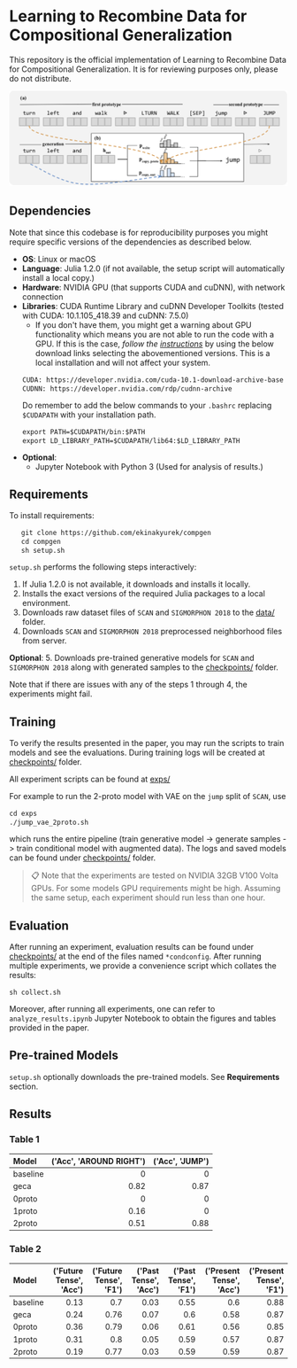 # Learning to Recombine Data for Compositional Generalization

This repository is the official implementation of Learning to Recombine Data for Compositional Generalization. It is for reviewing purposes only, please do not distribute.

![Recombination Model](./recomb.png "Recomb Network")

## Dependencies

Note that since this codebase is for reproducibility purposes you might require specific versions of the dependencies as described below.

- **OS**: Linux or macOS
- **Language**: Julia 1.2.0 (if not available, the setup script will automatically install a local copy.)
- **Hardware**: NVIDIA GPU (that supports CUDA and cuDNN), with network connection
- **Libraries**: CUDA Runtime Library and cuDNN Developer Toolkits (tested with CUDA: 10.1.105_418.39 and cuDNN: 7.5.0)
  - If you don't have them, you might get a warning about GPU functionality which means you are not able to run the code with a GPU. If this is the case, _follow the [instructions](https://stackoverflow.com/a/47503155)_ by using the below download links selecting the abovementioned versions. This is a local installation and will not affect your system.
  ```
  CUDA: https://developer.nvidia.com/cuda-10.1-download-archive-base
  CUDNN: https://developer.nvidia.com/rdp/cudnn-archive
  ```
  Do remember to add the below commands to your `.bashrc` replacing `$CUDAPATH` with your installation path.
  ```SHELL
  export PATH=$CUDAPATH/bin:$PATH
  export LD_LIBRARY_PATH=$CUDAPATH/lib64:$LD_LIBRARY_PATH
  ```
- **Optional**:
  - Jupyter Notebook with Python 3 (Used for analysis of results.)


## Requirements

To install requirements:
```SHELL
   git clone https://github.com/ekinakyurek/compgen
   cd compgen
   sh setup.sh
```
`setup.sh` performs the following steps interactively:
1. If Julia 1.2.0 is not available, it downloads and installs it locally.
2. Installs the exact versions of the required Julia packages to a local environment.
3. Downloads raw dataset files of `SCAN` and `SIGMORPHON 2018` to the [data/](data/) folder.
4. Downloads `SCAN` and `SIGMORPHON 2018` preprocessed neighborhood files from server.

  **Optional**:
5. Downloads pre-trained generative models for `SCAN` and `SIGMORPHON 2018` along with generated samples to the [checkpoints/](checkpoints/) folder.

Note that if there are issues with any of the steps 1 through 4, the experiments might fail.


## Training

To verify the results presented in the paper, you may run the scripts to train models and see the evaluations. During training logs will be created at [checkpoints/](checkpoints/) folder.

All experiment scripts can be found at [exps/](exps/)

For example to run the 2-proto model with VAE on the `jump` split of `SCAN`, use

```SHELL
cd exps
./jump_vae_2proto.sh
```

which runs the entire pipeline (train generative model -> generate samples -> train conditional model with augmented data). The logs and saved models can be found under [checkpoints/](checkpoints/) folder.

> 📋 Note that the experiments are tested on NVIDIA 32GB V100 Volta GPUs. For some models GPU requirements might be high. Assuming the same setup, each experiment should run less than one hour.

## Evaluation

After running an experiment, evaluation results can be found under [checkpoints/](checkpoints/) at the end of the files named `*condconfig`. After running multiple experiments, we provide a convenience script which collates the results:

```SHELL
sh collect.sh
```

Moreover, after running all experiments, one can refer to `analyze_results.ipynb` Jupyter Notebook to obtain the figures and tables provided in the paper.


## Pre-trained Models

`setup.sh` optionally downloads the pre-trained models. See **Requirements** section.

## Results

### Table 1


| Model    |   ('Acc', 'AROUND RIGHT') |   ('Acc', 'JUMP') |
|:---------|--------------------------:|------------------:|
| baseline |                      0    |              0    |
| geca     |                      0.82 |              0.87 |
| 0proto   |                      0    |              0    |
| 1proto   |                      0.16 |              0    |
| 2proto   |                      0.51 |              0.88 |



### Table 2

| Model    |   ('Future Tense', 'Acc') |   ('Future Tense', 'F1') |   ('Past Tense', 'Acc') |   ('Past Tense', 'F1') |   ('Present Tense', 'Acc') |   ('Present Tense', 'F1') |
|:---------|--------------------------:|-------------------------:|------------------------:|-----------------------:|---------------------------:|--------------------------:|
| baseline |                      0.13 |                     0.7  |                    0.03 |                   0.55 |                       0.6  |                      0.88 |
| geca     |                      0.24 |                     0.76 |                    0.07 |                   0.6  |                       0.58 |                      0.87 |
| 0proto   |                      0.36 |                     0.79 |                    0.06 |                   0.61 |                       0.56 |                      0.85 |
| 1proto   |                      0.31 |                     0.8  |                    0.05 |                   0.59 |                       0.57 |                      0.87 |
| 2proto   |                      0.19 |                     0.77 |                    0.03 |                   0.59 |                       0.59 |                      0.87 |